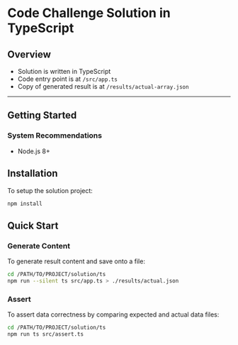 # Code Challenge Solution in TypeScript

## Overview

* Solution is written in TypeScript
* Code entry point is at `/src/app.ts`
* Copy of generated result is at `/results/actual-array.json`

---

## Getting Started

### System Recommendations

* Node.js 8+

## Installation

To setup the solution project:

```sh
npm install
```

## Quick Start

### Generate Content

To generate result content and save onto a file:

```sh
cd /PATH/TO/PROJECT/solution/ts
npm run --silent ts src/app.ts > ./results/actual.json
```

### Assert

To assert data correctness by comparing expected and actual data files:

```sh
cd /PATH/TO/PROJECT/solution/ts
npm run ts src/assert.ts
```
